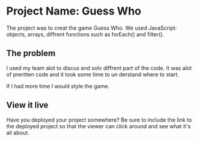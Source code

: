 # Project Name: Guess Who

The project was to creat the game Guess Who. We used JavaScript: objects, arrays, diffrent functions such as forEach() and filter().

## The problem

I used my team alot to discus and solv diffrent part of the code. It was alot of preritten code and it took some time to un derstand where to start.

If I had more time I would style the game.

## View it live

Have you deployed your project somewhere? Be sure to include the link to the deployed project so that the viewer can click around and see what it's all about.
